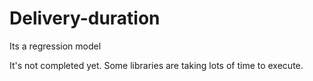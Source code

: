 # Delivery-duration
Its a regression model

It's not completed yet. Some libraries are taking lots of time to execute.
